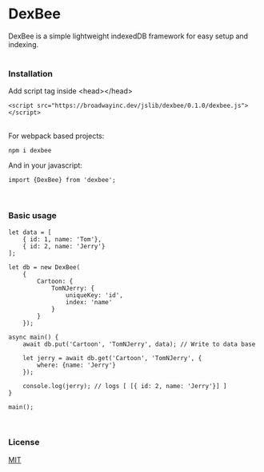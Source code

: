 # DexBee
DexBee is a simple lightweight indexedDB framework for easy setup and indexing.
<br/>
<br/>

### Installation
Add script tag inside &lt;head&gt;&lt;/head&gt;

```
<script src="https://broadwayinc.dev/jslib/dexbee/0.1.0/dexbee.js"></script>
```
<br/>
For webpack based projects:

```
npm i dexbee
```
And in your javascript:
```
import {DexBee} from 'dexbee';
```
<br/>

### Basic usage

```
let data = [
    { id: 1, name: 'Tom'},
    { id: 2, name: 'Jerry'}
];

let db = new DexBee(
    {
        Cartoon: {
            TomNJerry: {
                uniqueKey: 'id',
                index: 'name'
            }
        }
    });

async main() {
    await db.put('Cartoon', 'TomNJerry', data); // Write to data base
    
    let jerry = await db.get('Cartoon', 'TomNJerry', {
        where: {name: 'Jerry'}
    });
    
    console.log(jerry); // logs [ [{ id: 2, name: 'Jerry'}] ]
}

main();

```
<br/>

### License
[MIT](https://opensource.org/licenses/MIT)
